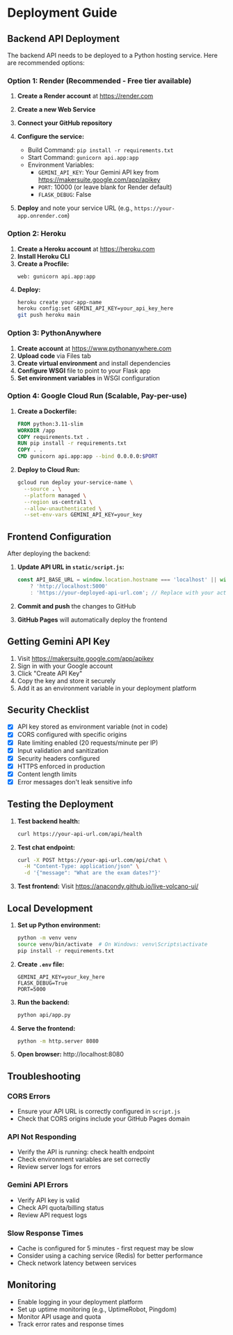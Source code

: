# Deployment Guide

## Backend API Deployment

The backend API needs to be deployed to a Python hosting service. Here are recommended options:

### Option 1: Render (Recommended - Free tier available)

1. **Create a Render account** at https://render.com
2. **Create a new Web Service**
3. **Connect your GitHub repository**
4. **Configure the service:**
   - Build Command: `pip install -r requirements.txt`
   - Start Command: `gunicorn api.app:app`
   - Environment Variables:
     - `GEMINI_API_KEY`: Your Gemini API key from https://makersuite.google.com/app/apikey
     - `PORT`: 10000 (or leave blank for Render default)
     - `FLASK_DEBUG`: False

5. **Deploy** and note your service URL (e.g., `https://your-app.onrender.com`)

### Option 2: Heroku

1. **Create a Heroku account** at https://heroku.com
2. **Install Heroku CLI**
3. **Create a Procfile:**
   ```
   web: gunicorn api.app:app
   ```
4. **Deploy:**
   ```bash
   heroku create your-app-name
   heroku config:set GEMINI_API_KEY=your_api_key_here
   git push heroku main
   ```

### Option 3: PythonAnywhere

1. **Create account** at https://www.pythonanywhere.com
2. **Upload code** via Files tab
3. **Create virtual environment** and install dependencies
4. **Configure WSGI** file to point to your Flask app
5. **Set environment variables** in WSGI configuration

### Option 4: Google Cloud Run (Scalable, Pay-per-use)

1. **Create a Dockerfile:**
   ```dockerfile
   FROM python:3.11-slim
   WORKDIR /app
   COPY requirements.txt .
   RUN pip install -r requirements.txt
   COPY . .
   CMD gunicorn api.app:app --bind 0.0.0.0:$PORT
   ```

2. **Deploy to Cloud Run:**
   ```bash
   gcloud run deploy your-service-name \
     --source . \
     --platform managed \
     --region us-central1 \
     --allow-unauthenticated \
     --set-env-vars GEMINI_API_KEY=your_key
   ```

## Frontend Configuration

After deploying the backend:

1. **Update API URL in `static/script.js`:**
   ```javascript
   const API_BASE_URL = window.location.hostname === 'localhost' || window.location.hostname === '127.0.0.1'
       ? 'http://localhost:5000'
       : 'https://your-deployed-api-url.com'; // Replace with your actual API URL
   ```

2. **Commit and push** the changes to GitHub
3. **GitHub Pages** will automatically deploy the frontend

## Getting Gemini API Key

1. Visit https://makersuite.google.com/app/apikey
2. Sign in with your Google account
3. Click "Create API Key"
4. Copy the key and store it securely
5. Add it as an environment variable in your deployment platform

## Security Checklist

- [x] API key stored as environment variable (not in code)
- [x] CORS configured with specific origins
- [x] Rate limiting enabled (20 requests/minute per IP)
- [x] Input validation and sanitization
- [x] Security headers configured
- [x] HTTPS enforced in production
- [x] Content length limits
- [x] Error messages don't leak sensitive info

## Testing the Deployment

1. **Test backend health:**
   ```bash
   curl https://your-api-url.com/api/health
   ```

2. **Test chat endpoint:**
   ```bash
   curl -X POST https://your-api-url.com/api/chat \
     -H "Content-Type: application/json" \
     -d '{"message": "What are the exam dates?"}'
   ```

3. **Test frontend:** Visit https://anacondy.github.io/live-volcano-ui/

## Local Development

1. **Set up Python environment:**
   ```bash
   python -m venv venv
   source venv/bin/activate  # On Windows: venv\Scripts\activate
   pip install -r requirements.txt
   ```

2. **Create `.env` file:**
   ```
   GEMINI_API_KEY=your_key_here
   FLASK_DEBUG=True
   PORT=5000
   ```

3. **Run the backend:**
   ```bash
   python api/app.py
   ```

4. **Serve the frontend:**
   ```bash
   python -m http.server 8080
   ```

5. **Open browser:** http://localhost:8080

## Troubleshooting

### CORS Errors
- Ensure your API URL is correctly configured in `script.js`
- Check that CORS origins include your GitHub Pages domain

### API Not Responding
- Verify the API is running: check health endpoint
- Check environment variables are set correctly
- Review server logs for errors

### Gemini API Errors
- Verify API key is valid
- Check API quota/billing status
- Review API request logs

### Slow Response Times
- Cache is configured for 5 minutes - first request may be slow
- Consider using a caching service (Redis) for better performance
- Check network latency between services

## Monitoring

- Enable logging in your deployment platform
- Set up uptime monitoring (e.g., UptimeRobot, Pingdom)
- Monitor API usage and quota
- Track error rates and response times

